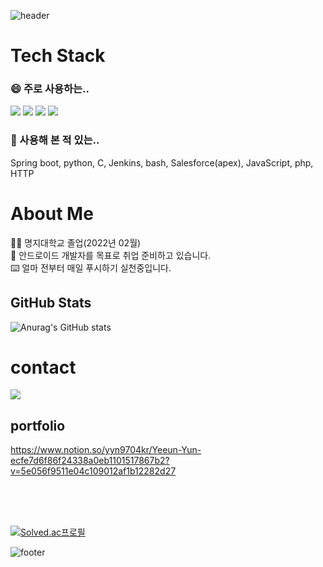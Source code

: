 ![header](https://capsule-render.vercel.app/api?type=waving&color=6B65CD&height=300&section=header&text=Yeeun%20Yun&fontSize=90)
# Tech Stack
### 😄 주로 사용하는..
<img src="https://img.shields.io/badge/Git-F05032?style=flat-square&logo=GIT&logoColor=black"/> <img src="https://img.shields.io/badge/Android-3DDC84?style=flat-square&logo=Android&logoColor=black"/> <img src="https://img.shields.io/badge/Java-007396?style=flat-square&logo=Java&logoColor=black"/> <img src="https://img.shields.io/badge/Kotlin-7F52FF?style=flat-square&logo=Kotlin&logoColor=black"/>
### 🤔 사용해 본 적 있는..
Spring boot, python, C, Jenkins, bash, Salesforce(apex), JavaScript, php, HTTP

# About Me
🧑‍🎓 명지대학교 졸업(2022년 02월)    
🤖 안드로이드 개발자를 목표로 취업 준비하고 있습니다.    
⌨️ 얼마 전부터 매일 푸시하기 실천중입니다.

## GitHub Stats
![Anurag's GitHub stats](https://github-readme-stats.vercel.app/api?username=yeeun-yun97&show_icons=true&theme=radical)

# contact
<a href="mailto:yeeunyun97@gmail.com" target="_blank"><img src="https://img.shields.io/badge/GMail-BB001B?style=flat-square&logo=GMail&logoColor=white"/></a>

## portfolio
<a href="https://www.notion.so/yyn9704kr/Yeeun-Yun-ecfe7d6f86f24338a0eb1101517867b2?v=5e056f9511e04c109012af1b12282d27" target="blank">https://www.notion.so/yyn9704kr/Yeeun-Yun-ecfe7d6f86f24338a0eb1101517867b2?v=5e056f9511e04c109012af1b12282d27</a>

<br><br><br>


[![Solved.ac프로필](http://mazassumnida.wtf/api/v2/generate_badge?boj=yyn9704)](https://solved.ac/yyn9704)
<!-- <a href="클릭시 이동할 링크" target="_blank"><img src="https://img.shields.io/badge/문자-색코드?style=flat-square&logo=이미지 이름&logoColor=white"/></a>
 -->

![footer](https://capsule-render.vercel.app/api?section=footer)
